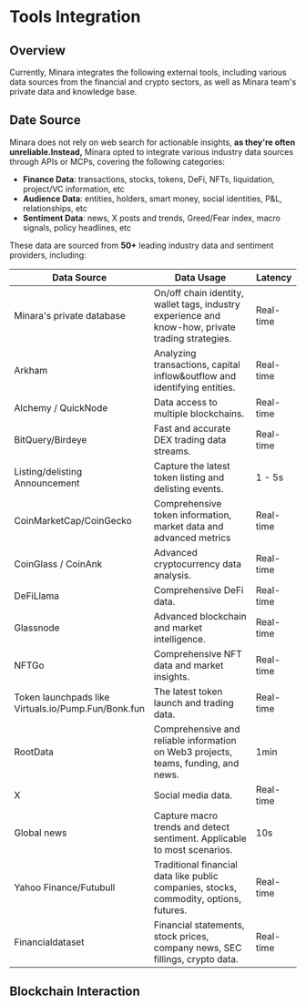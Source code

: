 # Tools Integration

## Overview

Currently, Minara integrates the following external tools, including various data sources from the financial and crypto sectors, as well as Minara team's private data and knowledge base.

## Date Source

Minara does not rely on web search for actionable insights, **as they're often unreliable.Instead,** Minara opted to integrate various industry data sources through APIs or MCPs, covering the following categories:

* **Finance Data**: transactions, stocks, tokens, DeFi, NFTs, liquidation, project/VC information, etc
* **Audience Data**: entities, holders, smart money, social identities, P\&L, relationships, etc
* **Sentiment Data**: news, X posts and trends, Greed/Fear index, macro signals, policy headlines, etc

These data are sourced from **50+** leading industry data and sentiment providers, including:

<table><thead><tr><th width="213.83203125">Data Source</th><th>Data Usage</th><th>Latency</th></tr></thead><tbody><tr><td>Minara's private database</td><td>On/off chain identity, wallet tags, industry experience and know-how, private trading strategies.</td><td>Real-time</td></tr><tr><td>Arkham</td><td>Analyzing transactions, capital inflow&#x26;outflow and identifying entities.</td><td>Real-time</td></tr><tr><td>Alchemy / QuickNode</td><td>Data access to multiple blockchains.</td><td>Real-time</td></tr><tr><td>BitQuery/Birdeye</td><td>Fast and accurate DEX trading data streams. </td><td>Real-time</td></tr><tr><td>Listing/delisting Announcement</td><td>Capture the latest token listing and delisting events.</td><td>1 - 5s</td></tr><tr><td>CoinMarketCap/CoinGecko</td><td>Comprehensive token information, market data and advanced metrics</td><td>Real-time</td></tr><tr><td>CoinGlass / CoinAnk</td><td>Advanced cryptocurrency data analysis.</td><td>Real-time</td></tr><tr><td>DeFiLlama</td><td>Comprehensive DeFi data.</td><td>Real-time</td></tr><tr><td>Glassnode</td><td>Advanced blockchain and market intelligence.</td><td>Real-time</td></tr><tr><td>NFTGo</td><td>Comprehensive NFT data and market insights.</td><td>Real-time</td></tr><tr><td>Token launchpads like Virtuals.io/Pump.Fun/Bonk.fun</td><td>The latest token launch and trading data.</td><td>Real-time</td></tr><tr><td>RootData</td><td>Comprehensive and reliable information on Web3 projects, teams, funding, and news.</td><td>1min</td></tr><tr><td>X</td><td>Social media data.</td><td>Real-time</td></tr><tr><td>Global news</td><td>Capture macro trends and detect sentiment. Applicable to most scenarios.</td><td>10s</td></tr><tr><td>Yahoo Finance/Futubull</td><td>Traditional financial data like public companies, stocks, commodity, options, futures.</td><td>Real-time</td></tr><tr><td>Financialdataset</td><td>Financial statements, stock prices, company news, SEC fillings, crypto data.</td><td>Real-time</td></tr></tbody></table>

## Blockchain Interaction

